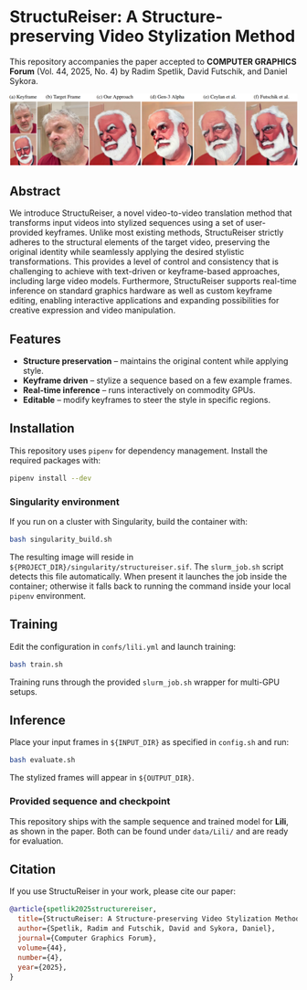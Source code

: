 # StructuReiser: A Structure-preserving Video Stylization Method

This repository accompanies the paper accepted to **COMPUTER GRAPHICS Forum** (Vol. 44, 2025, No. 4) by Radim Spetlik, David Futschik, and Daniel Sykora.

![Teaser](img/teaser.png)

## Abstract

We introduce StructuReiser, a novel video-to-video translation method that transforms input videos into stylized sequences using a set of user-provided keyframes. Unlike most existing methods, StructuReiser strictly adheres to the structural elements of the target video, preserving the original identity while seamlessly applying the desired stylistic transformations. This provides a level of control and consistency that is challenging to achieve with text-driven or keyframe-based approaches, including large video models. Furthermore, StructuReiser supports real-time inference on standard graphics hardware as well as custom keyframe editing, enabling interactive applications and expanding possibilities for creative expression and video manipulation.

## Features

- **Structure preservation** – maintains the original content while applying style.
- **Keyframe driven** – stylize a sequence based on a few example frames.
- **Real-time inference** – runs interactively on commodity GPUs.
- **Editable** – modify keyframes to steer the style in specific regions.

## Installation

This repository uses `pipenv` for dependency management. Install the required packages with:

```bash
pipenv install --dev
```

### Singularity environment
If you run on a cluster with Singularity, build the container with:

```bash
bash singularity_build.sh
```

The resulting image will reside in `${PROJECT_DIR}/singularity/structureiser.sif`. The `slurm_job.sh` script detects this file automatically. When present it launches the job inside the container; otherwise it falls back to running the command inside your local `pipenv` environment.


## Training

Edit the configuration in `confs/lili.yml` and launch training:

```bash
bash train.sh
```

Training runs through the provided `slurm_job.sh` wrapper for multi-GPU setups.

## Inference

Place your input frames in `${INPUT_DIR}` as specified in `config.sh` and run:

```bash
bash evaluate.sh
```

The stylized frames will appear in `${OUTPUT_DIR}`.

### Provided sequence and checkpoint
This repository ships with the sample sequence and trained model for **Lili**, as shown in the paper. Both can be found under `data/Lili/` and are ready for evaluation.


## Citation

If you use StructuReiser in your work, please cite our paper:

```bibtex
@article{spetlik2025structurereiser,
  title={StructuReiser: A Structure-preserving Video Stylization Method},
  author={Spetlik, Radim and Futschik, David and Sykora, Daniel},
  journal={Computer Graphics Forum},
  volume={44},
  number={4},
  year={2025},
}
```

